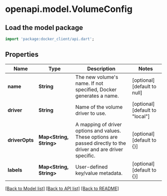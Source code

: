 # openapi.model.VolumeConfig

## Load the model package
```dart
import 'package:docker_client/api.dart';
```

## Properties
Name | Type | Description | Notes
------------ | ------------- | ------------- | -------------
**name** | **String** | The new volume&#39;s name. If not specified, Docker generates a name.  | [optional] [default to null]
**driver** | **String** | Name of the volume driver to use. | [optional] [default to &quot;local&quot;]
**driverOpts** | **Map&lt;String, String&gt;** | A mapping of driver options and values. These options are passed directly to the driver and are driver specific.  | [optional] [default to {}]
**labels** | **Map&lt;String, String&gt;** | User-defined key/value metadata. | [optional] [default to {}]

[[Back to Model list]](../README.md#documentation-for-models) [[Back to API list]](../README.md#documentation-for-api-endpoints) [[Back to README]](../README.md)


